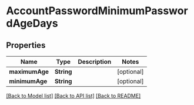 # AccountPasswordMinimumPasswordAgeDays

## Properties
Name | Type | Description | Notes
------------ | ------------- | ------------- | -------------
**maximumAge** | **String** |  | [optional] 
**minimumAge** | **String** |  | [optional] 

[[Back to Model list]](../README.md#documentation-for-models) [[Back to API list]](../README.md#documentation-for-api-endpoints) [[Back to README]](../README.md)


